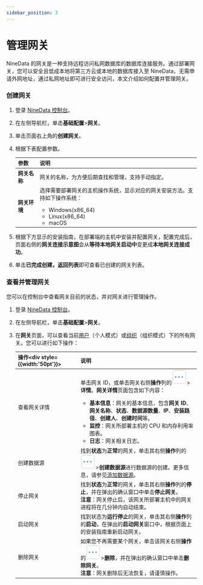 ```yaml
---
sidebar_position: 3
---
```

# 管理网关

NineData 的网关是一种支持远程访问私网数据库的数据库连接服务。通过部署网关，您可以安全且低成本地将第三方云或本地的数据库接入至 NineData，无需申请外网地址，通过私网地址即可进行安全访问，本文介绍如何配置并管理网关。

### 创建网关

1. 登录 [NineData 控制台](https://console.ninedata.cloud)。

2. 在左侧导航栏，单击**基础配置**>**网关**。

3. 单击页面右上角的**创建网关**。

4. 根据下表配置参数。

   | 参数         | 说明                                                         |
   | ------------ | ------------------------------------------------------------ |
   | **网关名称** | 网关的名称，为方便后期查找和管理，支持手动指定。             |
   | **网关环境** | 选择需要部署网关的主机操作系统，显示对应的网关安装方法。支持如下操作系统：<ul><li>Windows(x86_64)</li><li>Linux(x86_64)</li><li>macOS</li></ul> |

5. 根据下方显示的安装指南，在部署端的主机中安装并配置网关，配置完成后，页面右侧的**网关连接示意图**会从**等待本地网关启动中**变更成**本地网关连接成功**。

6. 单击**已完成创建，返回列表**即可查看已创建的网关列表。

### 查看并管理网关

您可以在控制台中查看网关目前的状态，并对网关进行管理操作。

1. 登录 [NineData 控制台](https://console.ninedata.cloud)。

2. 在左侧导航栏，单击**基础配置**>**网关**。

3. 在**网关**页面，可以查看当前[用户](../account/intro_account.md#用户)（个人模式）或[组织](../account/intro_account.md#组织)（组织模式）下的所有网关。您可以进行如下操作：

   | 操作<div style={{width:'50pt'}}></div> | 说明                                                         |
   | -------------------------------------- | ------------------------------------------------------------ |
   | 查看网关详情                           | 单击网关 ID，或单击网关右侧**操作**列的![more](./image/more.png)>**详情**。**网关详情**页面包含如下内容：<ul><li>**基本信息**：网关的基本信息，包含**网关 ID**、**网关名称**、**状态**、**数据源数量**、**IP**、**安装路径**、**创建人**、**创建时间**等。</li><li>**监控**：网关所部署主机的 CPU 和内存利用率图表。</li><li>**日志**：网关相关日志。</li></ul> |
   | 创建数据源                             | 找到**状态**为**正常**的网关，单击其右侧**操作**列的![more](./image/more.png)>**创建数据源**进行数据源的创建。更多信息，请参见[添加数据源](datasource.md)。 |
   | 停止网关                               | 找到**状态**为**正常**的网关，单击其右侧**操作**列的**停止**，并在弹出的确认窗口中单击**停止网关**。<br />**注意**：网关停止后，该网关所部署主机中的网关进程将在几分钟内自动结束。 |
   | 启动网关                               | 找到状态为**运行停止**的网关，单击其右侧**操作**列的**启动**，在弹出的**启动网关**窗口中，根据页面上的安装指南重新启动网关。 |
   | 删除网关                               | 如果您不再需要某个网关，单击该网关右侧**操作**的![more](./image/more.png)>**删除**，并在弹出的确认窗口中单击**删除网关**。<br />**注意**：网关删除后无法恢复，请谨慎操作。 |

<!--

### 配置网关告警

您可以对目标网关配置告警，在网关意外停止时通过短信、电话、电子邮箱，以及 Webhook 等途径通知您。

**前提条件**

已创建网关。

**操作步骤**

1. 登录[NineData 控制台](https://console.ninedata.cloud)。
2. 在左侧导航栏，单击**基础配置**>**网关**。
3. 在网关列表中，单击需要配置告警的网关 ID 或单击网关右侧**操作**列的![more](./image/more.png)>**详情**。
4. 在**网关详情**页面，单击右上角的**配置告警**。-->
